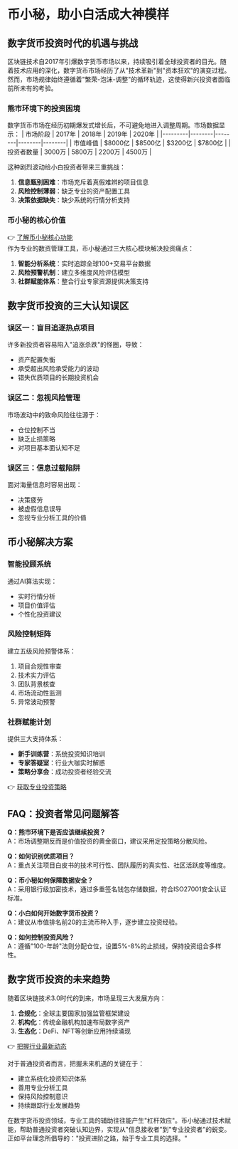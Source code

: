 # 币小秘，助小白活成大神模样

## 数字货币投资时代的机遇与挑战

区块链技术自2017年引爆数字货币市场以来，持续吸引着全球投资者的目光。随着技术应用的深化，数字货币市场经历了从"技术革新"到"资本狂欢"的演变过程。然而，市场规律始终遵循着"繁荣-泡沫-调整"的循环轨迹，这使得新兴投资者面临前所未有的考验。

### 熊市环境下的投资困境
数字货币市场在经历初期爆发式增长后，不可避免地进入调整周期。市场数据显示：
| 市场阶段 | 2017年 | 2018年 | 2019年 | 2020年 |
|---------|--------|--------|--------|--------|
| 市值峰值 | $8000亿 | $8500亿 | $3200亿 | $7800亿 |
| 投资者数量 | 3000万 | 5800万 | 2200万 | 4500万 |

这种剧烈波动给小白投资者带来三重挑战：
1. **信息甄别困难**：市场充斥着真假难辨的项目信息
2. **风险控制薄弱**：缺乏专业的资产配置工具
3. **决策依据缺失**：缺少系统的行情分析支持

### 币小秘的核心价值
👉 [了解币小秘核心功能](https://bit.ly/okx_welcome)  
作为专业的数资管理工具，币小秘通过三大核心模块解决投资痛点：
1. **智能分析系统**：实时追踪全球100+交易平台数据
2. **风险预警机制**：建立多维度风险评估模型
3. **社群赋能体系**：整合行业专家资源提供决策支持

## 数字货币投资的三大认知误区

### 误区一：盲目追逐热点项目
许多新投资者容易陷入"追涨杀跌"的怪圈，导致：
- 资产配置失衡
- 承受超出风险承受能力的波动
- 错失优质项目的长期投资机会

### 误区二：忽视风险管理
市场波动中的致命风险往往源于：
- 仓位控制不当
- 缺乏止损策略
- 对项目基本面认知不足

### 误区三：信息过载陷阱
面对海量信息时容易出现：
- 决策疲劳
- 被虚假信息误导
- 忽视专业分析工具的价值

## 币小秘解决方案

### 智能投顾系统
通过AI算法实现：
- 实时行情分析
- 项目价值评估
- 个性化投资建议

### 风险控制矩阵
建立五级风险预警体系：
1. 项目合规性审查
2. 技术实力评估
3. 团队背景核查
4. 市场流动性监测
5. 异常波动预警

### 社群赋能计划
提供三大支持体系：
- **新手训练营**：系统投资知识培训
- **专家答疑室**：行业大咖实时解惑
- **策略分享会**：成功投资者经验交流

👉 [获取专业投资策略](https://bit.ly/okx_welcome)  

## FAQ：投资者常见问题解答

**Q：熊市环境下是否应该继续投资？**  
A：市场调整期反而是价值投资的黄金窗口，建议采用定投策略分散风险。

**Q：如何识别优质项目？**  
A：重点关注项目白皮书的技术可行性、团队履历的真实性、社区活跃度等维度。

**Q：币小秘如何保障数据安全？**  
A：采用银行级加密技术，通过多重签名钱包存储数据，符合ISO27001安全认证标准。

**Q：小白如何开始数字货币投资？**  
A：建议从市值排名前20的主流币种入手，逐步建立投资经验。

**Q：如何控制投资风险？**  
A：遵循"100-年龄"法则分配仓位，设置5%-8%的止损线，保持投资组合多样性。

## 数字货币投资的未来趋势

随着区块链技术3.0时代的到来，市场呈现三大发展方向：
1. **合规化**：全球主要国家加强监管框架建设
2. **机构化**：传统金融机构加速布局数字资产
3. **生态化**：DeFi、NFT等创新应用持续涌现

👉 [把握行业最新动态](https://bit.ly/okx_welcome)  

对于普通投资者而言，把握未来机遇的关键在于：
- 建立系统化投资知识体系
- 善用专业分析工具
- 保持风险控制意识
- 持续跟踪行业发展趋势

在数字货币投资领域，专业工具的辅助往往能产生"杠杆效应"。币小秘通过技术赋能，帮助普通投资者突破认知边界，实现从"信息接收者"到"专业投资者"的蜕变。正如平台理念所倡导的："投资进阶之路，始于专业工具的选择。"